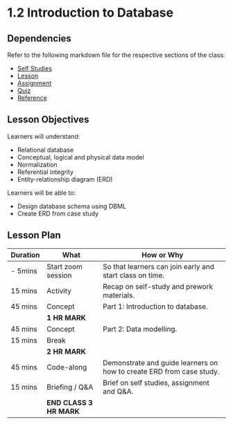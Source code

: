 # 1.2 Introduction to Database

## Dependencies

Refer to the following markdown file for the respective sections of the class:

- [Self Studies](./studies.md)
- [Lesson](./lesson.md)
- [Assignment](./assignment.md)
- [Quiz](./quiz.md)
- [Reference](./reference.md)

## Lesson Objectives

Learners will understand:

- Relational database
- Conceptual, logical and physical data model
- Normalization
- Referential integrity
- Entity-relationship diagram (ERD)

Learners will be able to:

- Design database schema using DBML
- Create ERD from case study

## Lesson Plan

| Duration | What                    | How or Why                                                           |
| -------- | ----------------------- | -------------------------------------------------------------------- |
| - 5mins  | Start zoom session      | So that learners can join early and start class on time.             |
| 15 mins  | Activity                | Recap on self-study and prework materials.                           |
| 45 mins  | Concept                 | Part 1: Introduction to database.                                    |
|          | **1 HR MARK**           |
| 45 mins  | Concept                 | Part 2: Data modelling.                                              |
| 15 mins  | Break                   |                                                                      |
|          | **2 HR MARK**           |
| 45 mins  | Code-along              | Demonstrate and guide learners on how to create ERD from case study. |
| 15 mins  | Briefing / Q&A          | Brief on self studies, assignment and Q&A.                           |
|          | **END CLASS 3 HR MARK** |

